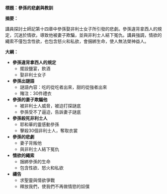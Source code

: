 **標題：參孫的悲劇與教訓**

**摘要：**

講員探討士師記第十四章中參孫娶非利士女子所引發的悲劇。參孫違背拿西人的規定，沉迷於情欲，導致他被妻子欺騙，並與非利士人結下冤仇。講員強調，情欲的繩索不僅包含性欲，也包含怒火和私欲，會捆綁生命，使人無法榮神益人。

**大綱：**

* **參孫違背拿西人的規定**
    * 擺設鹽宴，飲酒
    * 娶非利士女子
* **參孫出謎語**
    * 謎語內容：吃的從吃者出來，甜的從強者出來
    * 賭注：30件禮衣
* **參孫的妻子欺騙他**
    * 被非利士人威脅，被迫打探謎底
    * 參孫受不了逼迫，告訴妻子謎底
* **參孫殺死非利士人**
    * 耶和華的靈感動參孫
    * 擊殺30個非利士人，奪取衣裳
* **參孫的悲劇**
    * 妻子背叛他
    * 與非利士人結下冤仇
* **情欲的繩索**
    * 捆綁參孫的生命
    * 包含性欲、怒火和私欲
* **禱告**
    * 求聖靈與情欲爭戰
    * 釋放我們，使我們不再做情慾的奴僕